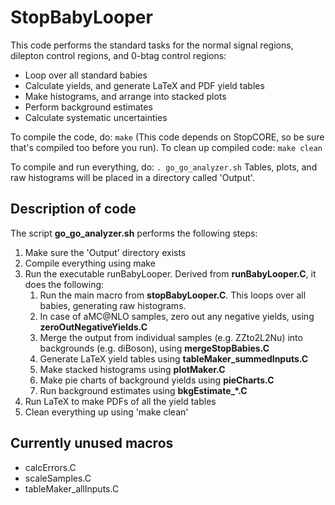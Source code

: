 # StopBabyLooper

This code performs the standard tasks for the normal signal regions, dilepton control regions, and 0-btag control regions:
- Loop over all standard babies
- Calculate yields, and generate LaTeX and PDF yield tables
- Make histograms, and arrange into stacked plots
- Perform background estimates
- Calculate systematic uncertainties

To compile the code, do: `make`
(This code depends on StopCORE, so be sure that's compiled too before you run).
To clean up compiled code: `make clean`

To compile and run everything, do: `. go_go_analyzer.sh`
Tables, plots, and raw histograms will be placed in a directory called 'Output'.


## Description of code

The script **go\_go\_analyzer.sh** performs the following steps:

1. Make sure the 'Output' directory exists
2. Compile everything using make
3. Run the executable runBabyLooper. Derived from **runBabyLooper.C**, it does the following:
    1. Run the main macro from **stopBabyLooper.C**. This loops over all babies, generating raw histograms.
    2. In case of aMC@NLO samples, zero out any negative yields, using **zeroOutNegativeYields.C**
	3. Merge the output from individual samples (e.g. ZZto2L2Nu) into backgrounds (e.g. diBoson), using **mergeStopBabies.C**
	4. Generate LaTeX yield tables using **tableMaker\_summedInputs.C**
	5. Make stacked histograms using **plotMaker.C**
	6. Make pie charts of background yields using **pieCharts.C**
	7. Run background estimates using **bkgEstimate\_\*.C**
4. Run LaTeX to make PDFs of all the yield tables
5. Clean everything up using 'make clean'


## Currently unused macros

- calcErrors.C
- scaleSamples.C
- tableMaker\_allInputs.C
